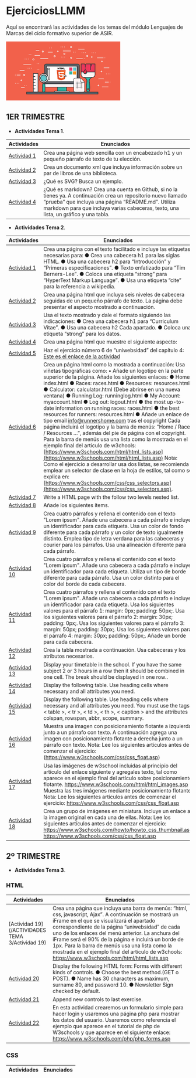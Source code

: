 # EjerciciosLLMM
Aquí se encontrará las actividades de los temas del módulo Lenguajes de Marcas del ciclo formativo superior de ASIR.

![LLMM](https://github.com/jesusmb13/Ejercicios-LLMM/blob/main/LLMM.png)
## 1ER TRIMESTRE
* **Actividades Tema 1**.

Actividades | Enunciados
----- | ----------
[Actividad 1](https://github.com/jesusmb13/Ejercicios-LLMM/blob/main/ACTIVIDADES%20TEMA%201/actividad%201.html) | Crea una página web sencilla con un encabezado h1 y un pequeño párrafo de texto de tu elección.
[Actividad 2](https://github.com/jesusmb13/Ejercicios-LLMM/blob/main/ACTIVIDADES%20TEMA%201/actividad%202.xml) | Crea un documento xml que incluya información sobre un par de libros de una biblioteca.
[Actividad 3](https://github.com/jesusmb13/Ejercicios-LLMM/tree/main/ACTIVIDADES%20TEMA%201/actividad%203) | ¿Qué es SVG? Busca un ejemplo.
[Actividad 4](https://github.com/jesusmb13/Ejercicios-LLMM/blob/main/ACTIVIDADES%20TEMA%201/actividad%204.docx) | ¿Qué es markdown? Crea una cuenta en Github, si no la tienes ya. A continuación crea un repositorio nuevo llamado “prueba” que incluya una página “README.md”. Utiliza markdown para que incluya varias cabeceras, texto, una lista, un gráfico y una tabla.

* **Actividades Tema 2**.

Actividades | Enunciados
----- | -----
[Actividad 1](https://github.com/jesusmb13/Ejercicios-LLMM/blob/main/ACTIVIDADES%20TEMA%202/actividad%2001.html) | Crea una página con el texto facilitado e incluye las etiquetas necesarias para: ● Crea una cabecera h1 para las siglas HTML. ● Usa una cabecera h2 para “Introducción” y “Primeras especificaciones”. ● Texto enfatizado para “Tim Berners-Lee”. ● Coloca una etiqueta “strong” para “HyperText Markup Language”. ● Usa una etiqueta “cite” para la referencia a wikipedia.
[Actividad 2](https://github.com/jesusmb13/Ejercicios-LLMM/blob/main/ACTIVIDADES%20TEMA%202/actividad%2002.html) | Crea una página html que incluya seis niveles de cabecera seguidas de un pequeño párrafo de texto. La página debe presentar el aspecto mostrado a continuación.
[Actividad 3](https://github.com/jesusmb13/Ejercicios-LLMM/blob/main/ACTIVIDADES%20TEMA%202/actividad%2003.html) | Usa el texto mostrado y dale el formato siguiendo las indicaciones: ● Crea una cabecera h1 para “Curriculum Vitae”. ● Usa una cabecera h2 Cada apartado. ● Coloca una etiqueta “strong” para los datos.
[Actividad 4](https://github.com/jesusmb13/Ejercicios-LLMM/blob/main/ACTIVIDADES%20TEMA%202/actividad%2004.html) | Crea una página html que muestre el siguiente aspecto:
[Actividad 5](https://github.com/jesusmb13/Ejercicios-LLMM/tree/main/ACTIVIDADES%20TEMA%202/actividad%2005) | Haz el ejercicio número 6 de “uniwebsidad” del capítulo 4: [Este es el enlace de la actividad](https://uniwebsidad.com/libros/xhtml/capitulo-4/enlaces-basicos)
[Actividad 6](https://github.com/jesusmb13/Ejercicios-LLMM/tree/main/ACTIVIDADES%20TEMA%202/actividad%2006) | Crea un página html como la mostrada a continuación: Usa viñetas tipográficas como: &#8226; Añade un logotipo en la parte superior de la página. Añade los siguientes enlaces: ● Home: index.html ● Races: races.html ● Resources: resources.html ● Calculator: calculator.html (Debe abrirse en una nueva ventana) ● Running Log: runninglog.html ● My Account: myaccount.html ● Log out: logout.html ● the most up-to-date information on running races: races.html ● the best resources for runners: resources.html ● Añade un enlace de tipo email info@runnershome.com tras el copyright Cada página incluirá el logotipo y la barra de menús: “Home / Races / Resources …”, además del pie de página con el copyright. Para la barra de menús usa una lista como la mostrada en el ejemplo final del artículo de w3chools: [https://www.w3schools.com/html/html_lists.asp](https://www.w3schools.com/html/html_lists.asp) Nota: Como el ejercicio a desarrollar usa dos listas, se recomienda emplear un selector de clase en la hoja de estilos, tal como se explica en: [https://www.w3schools.com/css/css_selectors.asp](https://www.w3schools.com/css/css_selectors.asp).
[Actividad 7](https://github.com/jesusmb13/Ejercicios-LLMM/blob/main/ACTIVIDADES%20TEMA%202/actividad%2007.html) | Write a HTML page with the follow two levels nested list.
[Actividad 8](https://github.com/jesusmb13/Ejercicios-LLMM/blob/main/ACTIVIDADES%20TEMA%202/actividad%2008.html) | Añade los siguientes ítems.
[Actividad 9](https://github.com/jesusmb13/Ejercicios-LLMM/blob/main/ACTIVIDADES%20TEMA%202/actividad%2009.html) | Crea cuatro párrafos y rellena el contenido con el texto "Lorem ipsum". Añade una cabecera a cada párrafo e incluye un identificador para cada etiqueta. Usa un color de fondo diferente para cada párrafo y un color de texto igualmente distinto. Emplea tipo de letra verdana para las cabeceras y courier para los párrafos. Usa una alineación diferente para cada párrafo.
[Actividad 10](https://github.com/jesusmb13/Ejercicios-LLMM/blob/main/ACTIVIDADES%20TEMA%202/actividad%2010.html) | Crea cuatro párrafos y rellena el contenido con el texto "Lorem ipsum". Añade una cabecera a cada párrafo e incluye un identificador para cada etiqueta. Utiliza un tipo de borde diferente para cada párrafo. Usa un color distinto para el color del borde de cada cabecera.
[Actividad 11](https://github.com/jesusmb13/Ejercicios-LLMM/blob/main/ACTIVIDADES%20TEMA%202/actividad%2011.html) | Crea cuatro párrafos y rellena el contenido con el texto "Lorem ipsum". Añade una cabecera a cada párrafo e incluye un identificador para cada etiqueta. Usa los siguientes valores para el párrafo 1: margin: 0px; padding: 50px;. Usa los siguientes valores para el párrafo 2: margin: 30px; padding: 0px;. Usa los siguientes valores para el párrafo 3: margin: 50px; padding: 30px;. Usa los siguientes valores para el párrafo 4: margin: 30px; padding: 50px;. Añade un borde para cada cabecera.
[Actividad 12](https://github.com/jesusmb13/Ejercicios-LLMM/blob/main/ACTIVIDADES%20TEMA%202/actividad%2012.html) | Crea la tabla mostrada a continuación. Usa cabeceras y los atributos necesarios.
[Actividad 13](https://github.com/jesusmb13/Ejercicios-LLMM/blob/main/ACTIVIDADES%20TEMA%202/actividad%2013.html) | Display your timetable in the school. If you have the same subject 2 or 3 hours in a row then it should be combined in one cell. The break should be displayed in one row..
[Actividad 14](https://github.com/jesusmb13/Ejercicios-LLMM/tree/main/ACTIVIDADES%20TEMA%202/actividad%2014) | Display the following table. Use heading cells where necessary and all attributes you need.
[Actividad 15](https://github.com/jesusmb13/Ejercicios-LLMM/tree/main/ACTIVIDADES%20TEMA%202/actividad%2015) | Display the following table. Use heading cells where necessary and all attributes you need. You must use the tags < table >, < tr >, < td >, < th >, < caption > and the attributes colspan, rowspan, abbr, scope, summary.
[Actividad 16](https://github.com/jesusmb13/Ejercicios-LLMM/tree/main/ACTIVIDADES%20TEMA%202/actividad%2016) | Muestra una imagen con posicionamiento flotante a izquierda junto a un párrafo con texto. A continuación agrega una imagen con posicionamiento flotante a derecha junto a un párrafo con texto. Nota: Lee los siguientes artículos antes de comenzar el ejercicio: (https://www.w3schools.com/css/css_float.asp)
[Actividad 17](https://github.com/jesusmb13/Ejercicios-LLMM/tree/main/ACTIVIDADES%20TEMA%202/actividad%2017) | Usa las imágenes de w3school incluidas al principio del artículo del enlace siguiente y agregales texto, tal como aparece en el ejemplo final del artículo sobre posicionamiento flotante. https://www.w3schools.com/html/html_images.asp Muestra las tres imágenes mediante posicionamiento flotante. Nota: Lee los siguientes artículos antes de comenzar el ejercicio: https://www.w3schools.com/css/css_float.asp
[Actividad 18](https://github.com/jesusmb13/Ejercicios-LLMM/tree/main/ACTIVIDADES%20TEMA%202/actividad%2018) | Crea un grupo de imágenes en miniatura. Incluye un enlace a la imagen original en cada una de ellas. Nota: Lee los siguientes artículos antes de comenzar el ejercicio: https://www.w3schools.com/howto/howto_css_thumbnail.asp https://www.w3schools.com/css/css_float.asp

## 2º TRIMESTRE
* **Actividades Tema 3**.
### HTML
Actividades | Enunciados
----- | -----
[Actividad 19](/ACTIVIDADES TEMA 3/Actividad 19) | Crea una página que incluya una barra de menús: “html, css, javascript, Ajax”. A continuación se mostrará un iFrame en el que se visualizará el apartado correspondiente de la página “uniwebsidad” de cada uno de los enlaces del menú anterior. La anchura del iFrame será el 90% de la página e incluirá un borde de 1px. Para la barra de menús usa una lista como la mostrada en el ejemplo final del artículo de w3chools: https://www.w3schools.com/html/html_lists.asp
[Actividad 20]() | Display the following HTML form: Forms with different kinds of controls. ● Choose the best method.(GET o POST). ● Name has 30 characters as maximum, surname 80, and password 10. ● Newsletter Sign checked by default.
[Actividad 21]() | Append new controls to last exercise.
[Actividad 22]() | En esta actividad crearemos un formulario simple para hacer login y usaremos una página php para mostrar los datos del usuario. Usaremos como referencia el ejemplo que aparece en el tutorial de php de W3schools y que aparece en el siguiente enlace: https://www.w3schools.com/php/php_forms.asp

### CSS
Actividades | Enunciados
----- | -----
